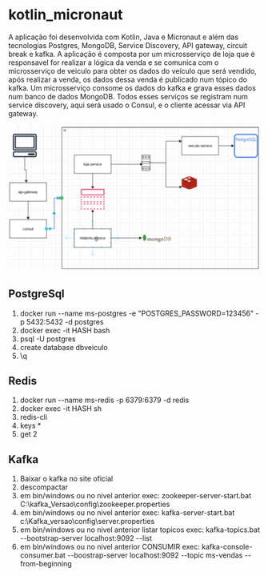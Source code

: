 # kotlin_micronaut

A aplicação foi desenvolvida com Kotlin, Java e Micronaut e além das tecnologias Postgres, MongoDB, Service Discovery, API gateway, circuit break e kafka. A aplicação é composta por um microsserviço de loja que é responsavel for realizar a lógica da venda e se comunica com o microsserviço de veiculo para obter os dados do veículo que será vendido, após realizar a venda, os dados dessa venda é publicado num tópico do kafka. Um microsserviço consome os dados do kafka e grava esses dados num banco de dados MongoDB. Todos esses serviços se registram num service discovery, aqui será usado o Consul, e o cliente acessar via API gateway.

![img.png](img.png)


## PostgreSql 

1. docker run --name ms-postgres -e "POSTGRES_PASSWORD=123456" -p 5432:5432 -d postgres
2. docker exec -it HASH bash  
3. psql -U postgres
3. create database dbveiculo
4. \q

## Redis

1. docker run --name ms-redis -p 6379:6379 -d redis  
2. docker exec -it HASH sh
3. redis-cli
4. keys *
5. get 2


## Kafka

1. Baixar o kafka no site oficial
2. descompactar
3. em bin/windows ou no nivel anterior exec: zookeeper-server-start.bat C:\kafka_Versao\config\zookeeper.properties
4. em bin/windows ou no nivel anterior exec: kafka-server-start.bat c:\Kafka_versao\config\server.properties
5. em bin/windows ou no nivel anterior listar topicos exec: kafka-topics.bat --bootstrap-server localhost:9092 --list
6. em bin/windows ou no nivel anterior CONSUMIR exec: kafka-console-consumer.bat --boostrap-server localhost:9092 --topic ms-vendas --from-beginning

